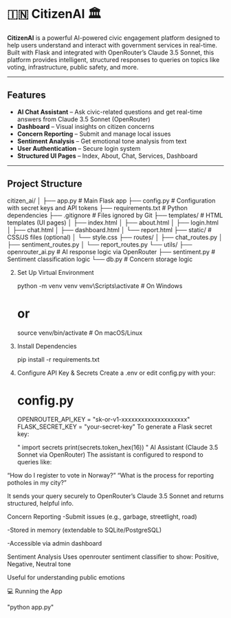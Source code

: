# 🇮🇳 CitizenAI 🏛️

**CitizenAI** is a powerful AI-powered civic engagement platform designed to help users understand and interact with government services in real-time. Built with Flask and integrated with OpenRouter’s Claude 3.5 Sonnet, this platform provides intelligent, structured responses to queries on topics like voting, infrastructure, public safety, and more.

---

##  Features

-  **AI Chat Assistant** – Ask civic-related questions and get real-time answers from Claude 3.5 Sonnet (OpenRouter)
-  **Dashboard** – Visual insights on citizen concerns
-  **Concern Reporting** – Submit and manage local issues
-  **Sentiment Analysis** – Get emotional tone analysis from text
-  **User Authentication** – Secure login system
-  **Structured UI Pages** – Index, About, Chat, Services, Dashboard

---

##  Project Structure
citizen_ai/
│
├── app.py # Main Flask app
├── config.py # Configuration with secret keys and API tokens
├── requirements.txt # Python dependencies
├── .gitignore # Files ignored by Git
├── templates/ # HTML templates (UI pages)
│ ├── index.html
│ ├── about.html
│ ├── login.html
│ ├── chat.html
│ ├── dashboard.html
│ └── report.html
├── static/ # CSS/JS files (optional)
│ └── style.css
├── routes/
│ ├── chat_routes.py
│ ├── sentiment_routes.py
│ └── report_routes.py
└── utils/
├── openrouter_ai.py # AI response logic via OpenRouter
├── sentiment.py # Sentiment classification logic
└── db.py # Concern storage logic

2. Set Up Virtual Environment

    python -m venv venv
    venv\Scripts\activate    # On Windows
    # or
    source venv/bin/activate  # On macOS/Linux
3. Install Dependencies

    pip install -r requirements.txt
4. Configure API Key & Secrets
  Create a .env or edit config.py with your:
   # config.py
    OPENROUTER_API_KEY = "sk-or-v1-xxxxxxxxxxxxxxxxxxxx"
    FLASK_SECRET_KEY = "your-secret-key"
    To generate a Flask secret key:
   
     " import secrets
      print(secrets.token_hex(16)) "
AI Assistant (Claude 3.5 Sonnet via OpenRouter)
The assistant is configured to respond to queries like:

“How do I register to vote in Norway?”
“What is the process for reporting potholes in my city?”

It sends your query securely to OpenRouter’s Claude 3.5 Sonnet and returns structured, helpful info.

Concern Reporting
-Submit issues (e.g., garbage, streetlight, road)

-Stored in memory (extendable to SQLite/PostgreSQL)

-Accessible via admin dashboard
 
Sentiment Analysis
 Uses openrouter sentiment classifier to show:
    Positive, Negative, Neutral tone

Useful for understanding public emotions

💻 Running the App

  "python app.py"
  
